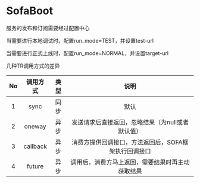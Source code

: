 # SofaBoot

服务的发布和订阅需要经过配置中心

当需要进行本地调试时，配置run_mode=TEST，并设置test-url

当需要进行正式上线时，配置run_mode=NORMAL，并设置target-url

几种TR调用方式的差异

|  No  | 调用方式 | 类型 |                         说明                         |
| :--: | :------: | :--: | :--------------------------------------------------: |
|  1   |   sync   | 同步 |                         默认                         |
|  2   |  oneway  | 异步 |   发送请求后直接返回，忽略结果（为null或者默认值）   |
|  3   | callback | 异步 | 消费方提供回调接口，方法返回后，SOFA框架执行回调接口 |
|  4   |  future  | 异步 |   调用后，消费方马上返回，需要结果时再主动获取结果   |

